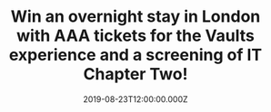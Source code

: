 ---
campaign-uuid: "c-2f2fd425-1642-4dd3-a291-be7f4d4602f5"
type: "Competition"
category: "Tickets"
date: "2019-08-23T12:00:00.000Z"
end-date: "2019-08-28T23:59:00.000Z"
disable-form: false
is_promoted: true
has_entry_page: true
title: "Win an overnight stay in London with AAA tickets for the Vaults experience\
  \ and a screening of IT Chapter Two!"
competition-description: "<p>Win an overnight stay in London with AAA tickets for\
  \ entry to the Vaults experience, followed by an exclusive screening of IT Chapter\
  \ Two!</p>\n<p>To celebrate the global release of 2017’s smash hit horror IT, NME\
  \ has teamed up with the creators of 2019’s must see sequel, IT Chapter Two, to\
  \ offer two pairs of you AAA entry to the Vaults experience in Waterloo, London.\n\
  Here you will travel through the sewers, to the creepy funhouse, winding up in the\
  \ decaying ruins of the Neibolt House itself. Then you’ll get to see IT Chapter\
  \ Two before almost anyone. And you might even get to meet some of the film’s cast\
  \ too.</p>\n<p>Enter below for a chance to win.</p>\n"
hero-header: "Win an overnight stay in London with AAA tickets for the Vaults experience\
  \ and a screening of IT Chapter Two!"
terms-confirmation: "IT 2 2019 Terms and conditions.pdf"
banner-img: "https://assets.expresslyapp.com/asset-3c858774-5b7e-443a-a640-e8a718087da2.jpg"
logo-left-href: "aaa.nme.com"
logo-left-image: "https://assets.expresslyapp.com/asset-b4a6a69e-9999-4c3a-b8cd-71d7a1985784.jpg"
logo-left-title: "NME AAA"
bg-image-hero: "https://assets.expresslyapp.com/asset-04aad79c-011f-4f6c-91c5-12aaa7d37653.jpg"
bg-image-first: "https://assets.expresslyapp.com/asset-6f007034-c93a-45af-904d-af9c51fa4959.jpg"
bg-image-second: "https://assets.expresslyapp.com/asset-6e472aeb-eb3d-48a1-8136-c812a7c972a6.jpg"
section1-content: "<p>To celebrate the global release of 2017’s smash hit horror IT,\
  \ NME has teamed up with the creators of 2019’s must see sequel, IT Chapter Two,\
  \ to offer two pairs of you AAA entry to the Vaults experience in Waterloo, London.\
  \ Here you will travel through the sewers, to the creepy funhouse, winding up in\
  \ the decaying ruins of the Neibolt House itself. Then you’ll get to see IT Chapter\
  \ Two before almost anyone. And you might even get to meet some of the film’s cast\
  \ too.</p>\n"
section2-content: "<p>We’ll offer you a night in a London hotel, transfers from the\
  \ airport or railway station and we’ll even throw in breakfast too.</p>\n<p>The\
  \ experience takes place on Sunday, September 1st. Enter the draw below to win tickets\
  \ to the Vault experience and overnight stay in London by entering below before\
  \ 23:59 on 28th August 2019.</p>\n"
entry-title: "Win an overnight stay in London with AAA tickets for the Vaults experience\
  \ and a screening of IT Chapter Two!"
entry-content: "<p>Enter the draw below to win tickets to the Vault experience and\
  \ overnight stay in London by entering below before 23:59 on 28th August 2019.</p>\n"
has-winner: false
prize-description: "An overnight stay in London, tickets for entry to the Vaults experience\
  \ and an exclusive screening of IT Chapter Two!"
country-restrictions:
- "GB"
---